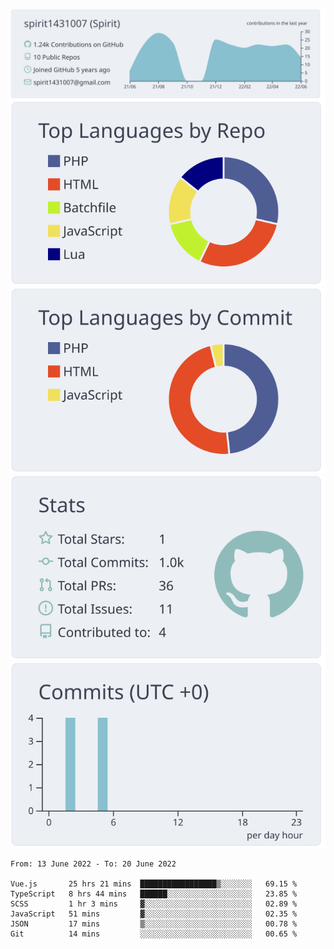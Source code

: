 [![](https://raw.githubusercontent.com/spirit1431007/spirit1431007/master/profile-summary-card-output/nord_bright/0-profile-details.svg)](https://git.io/spiritx)
[![](https://raw.githubusercontent.com/spirit1431007/spirit1431007/master/profile-summary-card-output/nord_bright/1-repos-per-language.svg)](https://git.io/spiritx) [![](https://raw.githubusercontent.com/spirit1431007/spirit1431007/master/profile-summary-card-output/nord_bright/2-most-commit-language.svg)](https://git.io/spiritx)
[![](https://raw.githubusercontent.com/spirit1431007/spirit1431007/master/profile-summary-card-output/nord_bright/3-stats.svg)](https://git.io/spiritx) [![](https://raw.githubusercontent.com/spirit1431007/spirit1431007/master/profile-summary-card-output/nord_bright/4-productive-time.svg)](https://git.io/spiritx)

<!--START_SECTION:waka-->

```text
From: 13 June 2022 - To: 20 June 2022

Vue.js       25 hrs 21 mins  █████████████████▒░░░░░░░   69.15 %
TypeScript   8 hrs 44 mins   ██████░░░░░░░░░░░░░░░░░░░   23.85 %
SCSS         1 hr 3 mins     ▓░░░░░░░░░░░░░░░░░░░░░░░░   02.89 %
JavaScript   51 mins         ▓░░░░░░░░░░░░░░░░░░░░░░░░   02.35 %
JSON         17 mins         ▒░░░░░░░░░░░░░░░░░░░░░░░░   00.78 %
Git          14 mins         ░░░░░░░░░░░░░░░░░░░░░░░░░   00.65 %
```

<!--END_SECTION:waka-->
